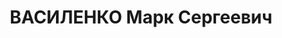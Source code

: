 ---
title: ВАСИЛЕНКО Марк Сергеевич
description: "родился в 1895 - расстрелян в 1937 в селе Быковня Киевской области,\
  \ с 1919 член РКП(б) \n  Послужной список \n  1928 - 1929  ответственный секретарь\
  \ Белоцерковского окружного комитета КП(б) Украины \n  1929 - 3.1931  секретарь\
  \ Президиума Всеукраинского ЦИК \n  15.6.1930 - 18.1.1934  член Центральной контрольной\
  \ комиссии КП(б) Украины \n  1932 - 1935  председатель Исполнительного комитета\
  \ Киевского областного Совета \n  23.1.1934 - 30.8.19371  член ЦК КП(б) Украины\
  \  1934-XII  1937-XIII \n  1935 - 1937  народный комиссар финансов Украинской ССР\
  \ \n  1937  председатель Исполнительного комитета Киевского областного Совета \n\
  \  1937  арестован \n  Награды  \n  20.12.1935  орден Ленина № 1771 - за выдающиеся\
  \ успехи в области сельского хозяйства и за перевыполнение государственных \n  \
  \     планов по сельскому хозяйству"
---